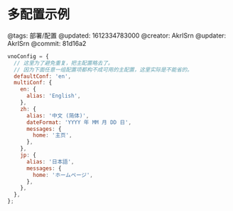 # 多配置示例

@tags: 部署/配置
@updated: 1612334783000
@creator: AkrISrn
@updater: AkrISrn
@commit: 81d16a2

```js
vnoConfig = {
  // 这里为了避免重复，把主配置略去了。
  // 因为下面任意一组配置项都构不成可用的主配置，这里实际是不能省的。
  defaultConf: 'en',
  multiConf: {
    en: {
      alias: 'English',
    },
    zh: {
      alias: '中文 (简体)',
      dateFormat: 'YYYY 年 MM 月 DD 日',
      messages: {
        home: '主页',
      },
    },
    jp: {
      alias: '日本語',
      messages: {
        home: 'ホームページ',
      },
    },
  },
};
```
